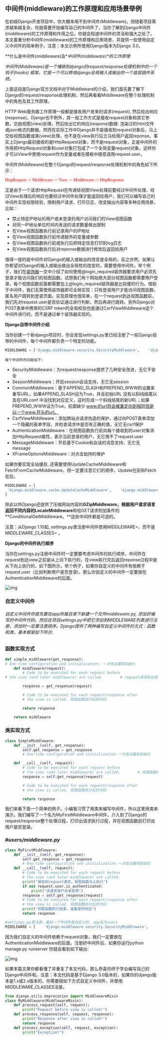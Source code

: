 ## 中间件(middleware)的工作原理和应用场景举例

在初级Django开发项目中，你大概率用不到中间件(Middleware)。但随着项目需求越来越复杂，你就需要开始编写自己的中间件了。当你了解到Django中间件(middleware)的工作原理和作用之后，你就会知道中间件的灵活和强大之处了。本文着重分析中间件(middleware)的工作原理和应用场景，并提供一些使用自定义中间件的简单例子。注意：本文示例所使用Django版本为Django 3.0。



**什么是中间件(middleware)及\**中间件(middleware)\**的工作原理**

*中间件(Middleware)是一个镶嵌到django的request/response处理机制中的一个钩子(hooks) 框架。它是一个可以修改django全局输入或输出的一个底层插件系统。*

上面这段是Django官方文档中对于Middleware的介绍，我们首先要了解下Django的request/response处理机制，然后再看看Middleware在整个处理机制中的角色及其工作原理。

HTTP Web服务器工作原理一般都是接收用户发来的请求(request), 然后给出响应(response)。Django也不例外，其一般工作方式是接收request对象和其它参数，交由视图(view)处理，然后给出它的响应(respone)数据: 渲染过的html文件或json格式的数据。然而在实际工作中Django并不是接收到request对象后，马上交给视图函数或类(view)处理，也不是在view执行后立马给用户返回reponse。事实上Django最初接收的是HttpRequest对象，而不是request对象，正是中间件的作用把HttpRequest对象和user对象打包成了一个全局变量request对象，这样你才可以View中使用request作为变量或者在模板中随意调用request.user。

中间件(Middleware)在整个Django的request/response处理机制中的角色如下所示：

<span style='color:red;background:背景颜色;font-size:文字大小;font-family:字体;'>HttpRequest -> Middleware -> View -> Middleware -> HttpResponse</span>

正是由于一个请求HttpRequest在传递给视图View处理前要经过中间件处理，经过View处理后的响应也要经过中间件处理才能返回给用户，我们可以编写自己的中间件实现权限校验，限制用户请求、打印日志、改变输出内容等多种应用场景，比如：

- 禁止特定IP地址的用户或未登录的用户访问我们的View视图函数
- 对同一IP地址单位时间内发送的请求数量做出限制
- 在View视图函数执行前记录用户的IP地址
- 在View视图函数执行前传递额外的变量或参数
- 在View视图函数执行前或执行后把特定信息打印到log日志
- 在View视图函数执行后对reponse数据进行修改后返回给用户

值得一提的是中间件对Django的输入或输出的改变是全局的，反之亦然。如果让你希望对Django的输入或输出做出全局性的改变时，需要使用中间件。举个例子，我们在[装饰器](http://mp.weixin.qq.com/s?__biz=MjM5OTMyODA4Nw==&mid=2247484237&idx=1&sn=c2d050ff33d2957e8971034476cd8326&chksm=a73c6375904bea639b58f93cb82e714e8ae339f195818179ad9cb15e1413a2b63fcd1f30039f&scene=21#wechat_redirect)一文中介绍了如何使用@login_required装饰器要求用户必须先登录才能访问我们的视图函数。试想我们有个网站绝大部分视图函数都需要用户登录，每个视图函数前面都需要加上@login_required装饰器是比较傻的行为。借助于中间件，我们无需使用装饰器即可全局实现：只有登录用户才能访问视图函数，匿名用户跳转到登录页面。实现原理也很简单，在一个request到达视图函数前，我们先对request.user是否验证通过进行判断，然后再进行跳转。另外Django对POST表单中携带的CSRF token的全局校验也是通过CsrfViewMiddleware这个中间件进行的，而不是通过单个装饰器实现的。



**Django自带中间件介绍**

当你创建一个新django项目时，你会发现settings.py里已经注册了一些Django自带的中间件，每个中间件都负责一个特定的功能。

```python
MIDDLEWARE = ['django.middleware.security.SecurityMiddleware',    'django.contrib.sessions.middleware.SessionMiddleware',    'django.middleware.common.CommonMiddleware',    'django.middleware.csrf.CsrfViewMiddleware',    'django.contrib.auth.middleware.AuthenticationMiddleware',    'django.contrib.messages.middleware.MessageMiddleware',    'django.middleware.clickjacking.XFrameOptionsMiddleware',]
```

```
每个中间件的功能如下:
```

- SecurityMiddleware：为request/response提供了几种安全改进，无它不安全
- SessionMiddleware：开启session会话支持，无它无session
- CommonMiddleware：基于APPEND_SLASH和PREPEND_WWW的设置来重写URL，如果APPEND_SLASH设为True，并且初始URL 没有以斜线结尾以及在URLconf 中没找到对应定义，这时形成一个斜线结尾的新URL；如果PREPEND_WWW设为True，前面缺少 www.的url将会被重定向到相同但是以一个www.开头的url。
- CsrfViewMiddleware：添加跨站点请求伪造的保护，通过向POST表单添加一个隐藏的表单字段，并检查请求中是否有正确的值，无它无csrf保护
- AuthenticationMiddleware：在视图函数执行前向每个接收到的user对象添加HttpRequest属性，表示当前登录的用户，无它用不了request.user
- MessageMiddleware：开启基于Cookie和会话的消息支持，无它无message
- XFrameOptionsMiddleware：对点击劫持的保护

如果你要实现全站缓存, 还需要使用UpdateCacheMiddleware和FetchFromCacheMiddleware，但一定要注意它们的顺序，Update在前和Fetch在后。

```python
MIDDLEWARE = [ 
 'django.middleware.cache.UpdateCacheMiddleware',    'django.middleware.common.CommonMiddleware',    'django.middleware.cache.FetchFromCacheMiddleware',
]
```



除此以外Django还提供了压缩网站内容的**GZipMiddleware，**根据用户请求语言返回不同内容的**LocaleMiddleware**和给GET请求附加条件的**ConditionalGetMiddleware。**这些中间件都是可选的。



注意：从Django 1.10起, settings.py里注册中间件使用MIDDLEWARE=，而不是MIDDLEWARE_CLASSES= 。





**Django的中间件执行顺序**



当你在settings.py注册中间件时一定要要考虑中间件的执行顺序，中间件在request到达view之前是从上向下执行的，在view执行完后返回reponse过程中是从下向上执行的，如下图所示。举个例子，如果你自定义的中间件有依赖于request.user（比如判断用户是否登录)，那么你自定义的中间件一定要放在AuthenticationMiddleware的后面。

![img](https://mmbiz.qpic.cn/mmbiz_png/buaFLFKicRoC9GzBeibAq1UPJ0Zl3vlwDias6tHa7lyiaJiafZWOnfl1fOQPMObvJwTXAzkXtR2gjPYoBfhGIFDX1bg/640?wx_fmt=png&tp=webp&wxfrom=5&wx_lazy=1&wx_co=1)

### **自定义中间件**

###### 自定义中间件你首先要在app所属目录下新建一个文件middleware.py, 添加好编写的中间件代码，然后在项目settings.py中把它添加到MIDDLEWARE列表进行注册，添加时一定要注意顺序。Django提供了两种编写自定义中间件的方式：函数和类，基本框架如下所示:



### 函数实现方式

```python
def simple_middleware(get_response):
# One-time configuration and initialization. 一次性设置和初始化
    def middleware(request):
        # Code to be executed for each request before
# the view (and later middleware) are called.        # request请求到达视图函数执行前的代码

        response = get_response(request)

        # Code to be executed for each request/response after
        # the view is called. 视图函数执行后的代码

        return response

    return middleware
```

### 类实现方式

```python
class SimpleMiddleware:
    def __init__(self, get_response):
        self.get_response = get_response
        # One-time configuration and initialization.一次性设置和初始化

    def __call__(self, request):
        # Code to be executed for each request before
		# the view (and later middleware) are called.        # 视图函数执行前的代码
        response = self.get_response(request)

        # Code to be executed for each request/response after
        # the view is called. 视图函数执行后的代码

        return response
```

我们来看下面一个简单的例子。小编我习惯了用类来编写中间件，所以这里用类来演示。我们编写了一个名为MyFirstMiddleware中间件，介入到了Django的request/response整个处理过程，打印出请求执行过程，并在视图函数前打印出用户是否登录。

###  *#users/middleware.py*

```python
class MyFirstMiddleware:    
    def __init__(self, get_response):        
        self.get_response = get_response        
        # One-time configuration and initialization.一次性设置和初始化
    def __call__(self, request):        
        # Code to be executed for each request before        
        # the view (and later middleware) are called.        
        print("接收到request请求，视图函数马上执行")        
        if not request.user.is_authenticated:            
            print("该请求用户尚未登录")
        response = self.get_response(request)        
        # Code to be executed for each request/response after        
        # the view is called. 视图函数执行后的代码        
        print("视图函数执行结束，准备提供响应")
        return response
```

```python
#settings.py里注册。最后一个中间件是自定义的, app名为users
MIDDLEWARE = [    'django.middleware.security.SecurityMiddleware',    'django.contrib.sessions.middleware.SessionMiddleware',    'django.middleware.common.CommonMiddleware',    'django.middleware.csrf.CsrfViewMiddleware',    'django.contrib.auth.middleware.AuthenticationMiddleware',    'django.contrib.messages.middleware.MessageMiddleware',    'django.middleware.clickjacking.XFrameOptionsMiddleware',    'users.middleware.MyFirstMiddleware',]
```

因为我们自定义的中间件依赖于request对象，我们一定要放在AuthenticationMiddleware的后面。注册好中间件后，如果你运行python manage.py runserver 你就会看到如下输出:

![img](https://mmbiz.qpic.cn/mmbiz_png/buaFLFKicRoAzS8r6kjoeiabhlaoDjszrjb1Mk3HAl5ZoY1b6YJeOKVowDOOohcBlibzQIRhs4tFkpiaz1yia9k2vLg/640?wx_fmt=png&tp=webp&wxfrom=5&wx_lazy=1&wx_co=1)



如果本篇文章你都看懂了并重复了本文代码，那么恭喜你终于学会编写自己的Django中间件啦。注意：本文代码是基于Django 3.0版本的，如果你的django版本是1.x或2.x版本的，你需要按如下方式自定义中间件，并使用MIDDLEWARE_CLASSES注册。

```python
from django.utils.deprecation import MiddlewareMixin 
class MyMiddleware(MiddlewareMixin):    
    def process_request(self, request):        
        print("Request before view is called!")
    def process_response(self, request, response):        
        print("Response after view is called!")        
        return response
    def process_exception(self, request, exception):        
        print("Exception!")
```